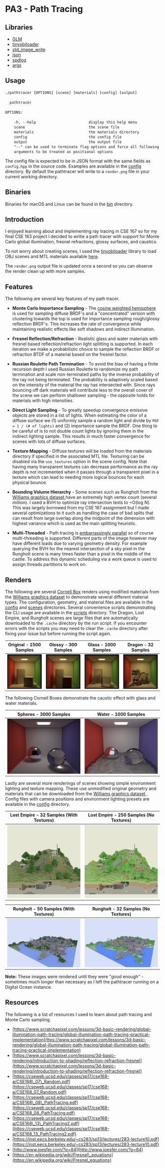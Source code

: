 # PA3 - Path Tracing

## Libraries

- [GLM](https://github.com/g-truc/glm)
- [tinyobjloader](https://github.com/syoyo/tinyobjloader)
- [std\_image\_write](https://github.com/nothings/stb/blob/master/stb_image_write.h)
- [json](https://github.com/nlohmann/json)
- [spdlog](https://github.com/gabime/spdlog)
- [args](https://github.com/Taywee/args)

## Usage

```
./pathtracer {OPTIONS} [scene] [materials] [config] [output]

  pathtracer

OPTIONS:

    -h, --help                        display this help menu
    scene                             the scene file
    materials                         the materials directory
    config                            the config file
    output                            the output file
    "--" can be used to terminate flag options and force all following
    arguments to be treated as positional options
```

The config file is expected to be in JSON format with the same fields as `config.hpp` in the source code. Examples are available in the [config](config) directory. By default the pathtracer will write to a `render.png` file in your current working directory.

## Binaries

Binaries for macOS and Linux can be found in the [bin](bin) directory.

## Introduction

I enjoyed learning about and implementing ray tracing in CSE 167 so for my final CSE 163 project I decided to writie a path tracer with support for Monte Carlo global illumination, fresnel refractions, glossy surfaces, and caustics.

To not worry about creating scenes, I used the [tinyobjloader](https://github.com/syoyo/tinyobjloader) library to load OBJ scenes and MTL materials available [here](http://graphics.cs.williams.edu/data/meshes.xml).

The `render.png` output file is updated once a second so you can observe the render clean up with more samples.

## Features

The following are several key features of my path tracer.

- **Monte Carlo Importance Sampling** - The [cosine weighted hemisphere](http://www.rorydriscoll.com/2009/01/07/better-sampling/) is used for sampling diffuse BRDF's and a "concentrated" version with clustering towards the top is used for importance sampling rough/glossy reflection BRDF's. This increases the rate of convergence while maintaining realistic effects like soft shadows and indirect illumination.

- **Fresnel Reflection/Refraction** - Realistic glass and water materials with fresnel based reflection/refraction light splitting is supported. In each iteration we make a probabilistic choice to sample the reflection BRDF or refraction BTDF of a material based on the fresnel factor.

- **Russian Roulette Path Termination** - To avoid the bias of having a finite recursion depth I used Russian Roulette to randomize my path termination and scale non-terminated paths by the inverse probability of the ray not being terminated. The probability is adaptively scaled based on the intensity of the material the ray has intersected with. Since rays bouncing off dark materials will contribute less to the overall cover of the scene we can perform shallower sampling - the opposite holds for materials with high intensities.

- **Direct Light Sampling** - To greatly speedup convergence emissive objects are stored in a list of lights. When estimating the color of a diffuse surface we (1) uniformly sample a random light and divide by `PDF = 1 / (# of lights)` and (2) importance sample the BRDF. One thing to be careful of is to not double count lights by ignoring them in the indirect lighting sample. This results in much faster convergence for scenes with lots of diffuse surfaces.

- **Texture Mapping** - Diffuse textures will be loaded from the materials directory if specified in the associated MTL file. Texturing can be disabled via the `use_textures` option in the scene config. Note that having many transparent textures can decrease performance as the ray depth is not incremented when it passes through a transparent pixel in a texture which can lead to needing more logical bounces for each physical bounce.

- **Bounding Volume Hierarchy** - Some scenes such as Rungholt from the [Williams graphics dataset ](http://graphics.cs.williams.edu/data/meshes.xml) have an extremely high vertex count (several million). I used a BVH to optimize ray intersection tests to ~O(log N). This was largely borrowed from my CSE 167 assignment but I made several optimizations to it such as handling the case of bad splits that can result from large overlap along the midpoint of the dimension with highest variance which is used as the main splitting heuristic.

- **Multi-Threaded** - Path tracing is [embarrassingly parallel](https://en.wikipedia.org/wiki/Embarrassingly_parallel) so of course multi-threading is supported. Different parts of the image however may have different loads due to varying geometry density. For example querying the BVH for the nearest intersection of a sky pixel in the Rungholt scene is many times faster than a pixel in the middle of the castle. To address this dynamic scheduling via a work queue is used to assign threads partitions to work on.

## Renders

The following are several [Cornell Box](https://en.wikipedia.org/wiki/Cornell_box) renders using modified materials from the [Williams graphics dataset](http://graphics.cs.williams.edu/data/meshes.xml) to demonstrate several different material types. The configuration, geometry, and material files are available in the [config](config) and [scenes](scenes) directories. Several convenience scripts demonstrating the CLI usage are available in the [scripts](scripts) directory. The Dragon, Lost Empire, and Rungholt scenes are large files that are automatically downloaded to the `.cache` directory by the run script. If you encounter errors with the scripts you may need to clear the `.cache` directory after fixing your issue but before running the script again.


| Original - 1500 Samples | Glossy - 300 Samples | Glass - 1000 Samples | Dragon - 32 Samples |
|:-----------------------:|:--------------------:|:--------------------:|:-------------------:|
|![](images/cornell-original.png)|![](images/cornell-glossy.png)|![](images/cornell-glass.png)|![](images/cornell-dragon.png)|

The following Cornell Boxes demonstrate the caustic effect with glass and water materials.

| Spheres - 3000 Samples | Water - 1000 Samples |
|:----------------------:|:--------------------:|
|![](images/cornell-spheres.png)|![](images/cornell-water.png)|

Lastly are several more renderings of scenes showing simple environment lighting and texture mapping. These use unmodified original geometry and materials that can be downloaded from the [Williams graphics dataset ](http://graphics.cs.williams.edu/data/meshes.xml). Config files with camera positions and environment lighting presets are available in the [config](config) directory.

| Lost Empire - 32 Samples (With Textures) | Lost Empire - 250 Samples (No Textures) |
|:----------------------------------------:|:---------------------------------------:|
|![](images/lost-empire-with-textures.png) | ![](images/lost-empire-no-textures.png) |

| Rungholt - 50 Samples (With Textures) | Rungholt - 32 Samples (No Textures) |
|:-------------------------------------:|:-----------------------------------:|
|![](images/rungholt-with-textures.png) |![](images/rungholt-no-textures.png) |

**Note:** These images were rendered until they were "good enough" - sometimes much longer than necessary as I left the pathtracer running on a Digital Ocean instance.

## Resources

The following is a list of resources I used to learn about path tracing and Monte Carlo sampling.

- [https://www.scratchapixel.com/lessons/3d-basic-rendering/global-illumination-path-tracing/global-illumination-path-tracing-practical-implementation](ttps://www.scratchapixel.com/lessons/3d-basic-rendering/global-illumination-path-tracing/global-illumination-path-tracing-practical-implementation)
- [https://www.scratchapixel.com/lessons/3d-basic-rendering/introduction-to-shading/reflection-refraction-fresnel](https://www.scratchapixel.com/lessons/3d-basic-rendering/introduction-to-shading/reflection-refraction-fresnel)
- [https://cseweb.ucsd.edu/classes/sp17/cse168-a/CSE168\_07\_Random.pdf](https://cseweb.ucsd.edu/classes/sp17/cse168-a/CSE168_07_Random.pdf)
- [https://cseweb.ucsd.edu/classes/sp17/cse168-a/CSE168\_08\_PathTracing.pdf](https://cseweb.ucsd.edu/classes/sp17/cse168-a/CSE168_08_PathTracing.pdf)
- [https://cseweb.ucsd.edu/classes/sp17/cse168-a/CSE168\_13\_PathTracing2.pdf](https://cseweb.ucsd.edu/classes/sp17/cse168-a/CSE168_13_PathTracing2.pdf)
- [https://inst.eecs.berkeley.edu/~cs283/sp13/lectures/283-lecture10.pdf](https://inst.eecs.berkeley.edu/~cs283/sp13/lectures/283-lecture10.pdf)
- [http://www.joesfer.com/?p=84](http://www.joesfer.com/?p=84)
- [https://en.wikipedia.org/wiki/Fresnel\_equations](https://en.wikipedia.org/wiki/Fresnel_equations)
